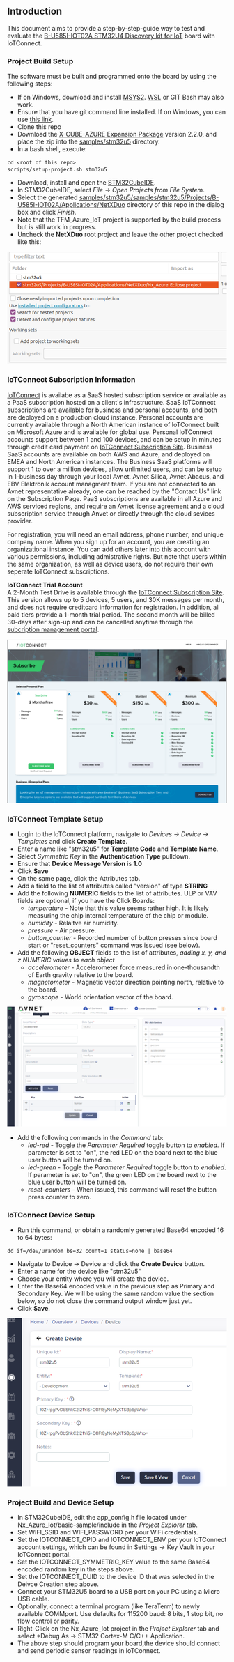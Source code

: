 ## Introduction

This document aims to provide a step-by-step-guide way to test and evaluate the 
[B-U585I-IOT02A STM32U4 Discovery kit for IoT](https://www.st.com/en/evaluation-tools/b-u585i-iot02a.html) board 
with IoTConnect.

### Project Build Setup

The software must be built and programmed onto the board by using the following steps:

* If on Windows, download and install [MSYS2](https://www.msys2.org/). [WSL](https://learn.microsoft.com/en-us/windows/wsl/about) or GIT Bash may also work.
* Ensure that you have git command line installed. If on Windows, you can use [this link](https://gitforwindows.org/).   
* Clone this repo
* Download the [X-CUBE-AZURE Expansion Package](https://www.st.com/en/embedded-software/x-cube-azure.html) version 2.2.0, 
and place the zip into the [samples/stm32u5](samples/stm32u5) directory.
* In a bash shell, execute:

```shell
cd <root of this repo>
scripts/setup-project.sh stm32u5 
```

* Download, install and open the [STM32CubeIDE](https://www.st.com/en/development-tools/stm32cubeide.html).
* In STM32CubeIDE, select *File -> Open Projects from File System*.
* Select the generated 
[samples/stm32u5/samples/stm32u5/Projects/B-U585I-IOT02A/Applications/NetXDuo](samples/stm32u5/samples/stm32u5/Projects/B-U585I-IOT02A/Applications/NetXDuo) 
directory of this repo in the dialog box and click *Finish*.
* Note that the TFM_Azure_IoT project is supported by the build process but is still work in progress.
* Uncheck the **NetXDuo** root project and leave the other project checked like this:

![Import Project Screenshot](media/import-project.png "Import Project Screenshot]")

### IoTConnect Subscription Information

[IoTConnect](https://iotconnect.io) is availabe as a SaaS hosted subscription service or available as a PaaS subscription hosted on a client's infrastructure. SaaS IoTConnect subscriptions are available for business and personal accounts, and both are deployed on a production cloud instance.  Personal accounts are currently available through a North American instance of IoTConnect built on Microsoft Azure and is available for global use.  Personal IoTConnect accounts support between 1 and 100 devices, and can be setup in minutes through credit card payment on [IoTConnect Subscription Site](https://subscription.iotconnect.io/subscribe). Business SaaS accounts are available on both AWS and Azure, and deployed on EMEA and North American instances.  The Business SaaS platforms will support 1 to over a million devices, allow unlimited users, and can be setup in 1-business day through your local Avnet, Avnet Silica, Avnet Abacus, and EBV Elektronik account managment team. If you are not connected to an Avnet representative already, one can be reached by the "Contact Us" link on the Subscription Page. PaaS subscriptions are available in all Azure and AWS serviced regions, and require an Avnet license agreement and a cloud subscription service through Anvet or directly through the cloud sevices provider. 

For registration, you will need an email address, phone number, and unique company name. When you sign up for an account, you are creating an organizational instance.  You can add others later into this account with various permissions, including admistrative rights.  But note that users within the same organization, as well as device users, do not require their own seperate IoTConnect subscriptions.   

**IoTConnect Trial Account**  
A 2-Month Test Drive is available through the [IoTConnect Subscription Site](https://subscription.iotconnect.io/subscribe).  This version allows up to 5 devices, 5 users, and 30K messages per month, and does not require creditcard information for registration.  In addition, all paid tiers provide a 1-month trial period. The second month will be billed 30-days after sign-up and can be cancelled anytime through the [subcription management portal](https://subscription.iotconnect.io).

![IoTConnect Subscription Screenshot](media/IoTC-subscribe.png "IoTConnect Plans")

### IoTConnect Template Setup

* Login to the IoTConnect platform, navigate to *Devices -> Device -> Templates* and click **Create Template**.
* Enter a name like "stm32u5" for **Template Code** and **Template Name**. 
* Select *Symmetric Key* in the **Authentication Type** pulldown.
* Ensure that **Device Message Version** is **1.0**
* Click **Save**
* On the same page, click the Attributes tab.
* Add a field to the list of attributes called "version" of type **STRING** 
* Add the following **NUMERIC** fields to the list of attributes. ULP or VAV fields are optional, if you have the Click Boards:
  * *temperature* - Note that this value seems rather high. It is likely measuring the chip internal temperature of the chip or module.
  * *humidity* - Relaitve air humidity.
  * *pressure* - Air pressure.
  * *button_counter* - Recorded number of button presses since board start or "reset_counters" command was issued (see below).
* Add the following **OBJECT** fields to the list of attributes, *adding x, y, and z NUMERIC values to each object*
  * *accelerometer* - Accelerometer force measured in one-thousandth of Earth gravity relative to the board.
  * *magnetometer* - Magnetic vector direction pointing north, relative to the board.
  * *gyroscope* - World orientation vector of the board.

![Template Screenshot](media/template-screenshot.png "Template Screenshot")

* Add the following commands in the *Command* tab:
  * *led-red*   - Toggle the *Parameter Required* toggle button to *enabled*. If parameter is set to "on", the red LED on the board next to the blue user button will be turned on. 
  * *led-green* - Toggle the *Parameter Required* toggle button to *enabled*. If parameter is set to "on", the green LED on the board next to the blue user button will be turned on. 
  * *reset-counters* - When issued, this command will reset the button press counter to zero.

### IoTConnect Device Setup

* Run this command, or obtain a randomly generated Base64 encoded 16 to 64 bytes:

```shell
dd if=/dev/urandom bs=32 count=1 status=none | base64
```

* Navigate to Device -> Device and click the **Create Device** button.
* Enter a name for the device like "stm32u5"
* Choose your entity where you will create the device.
* Enter the Base64 encoded value in the previous step as Primary and Secondary Key. 
We will be using the same random value the section below, so do not close the command output window just yet.
* Click **Save**.

![Device Creation Screenshot](media/create-device.png "Device Creation Screenshot")


### Project Build and Device Setup

* In STM32CubeIDE, edit the app_config.h file located under Nx_Azure_Iot/basic-sample/include in the *Project Explorer* tab.
* Set WIFI_SSID and WIFI_PASSWORD per your WiFi credentials.
* Set the IOTCONNECT_CPID and IOTCONNECT_ENV  per your IoTConnect account settings, which can be found in Settings -> Key Vault in your IoTConnect portal.
* Set the IOTCONNECT_SYMMETRIC_KEY value to the same Base64 encoded random key in the steps above.
* Set the IOTCONNECT_DUID to the device ID that was selected in the Deivce Creation step above.
* Connect your STM32U5 board to a USB port on your PC using a Micro USB cable.
* Optionally, connect a terminal program (like TeraTerm) to newly available COMMport. Use defaults for 115200 baud: 8 bits, 1 stop bit, no flow control or parity.
* Right-Click on the Nx_Azure_Iot project in the *Project Explorer* tab and select *Debug As -> STM32 Cortex-M C/C++ Application.
* The above step should program your board,the device should connect and send periodic sensor readings in IoTConnect.  


